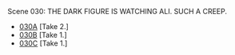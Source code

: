 Scene 030: THE DARK FIGURE IS WATCHING ALI. SUCH A CREEP.

* [030A](030A--Take02--.md) [Take 2.]
* [030B](030B--Take01--.md) [Take 1.]
* [030C](030C--Take01--.md) [Take 1.]
